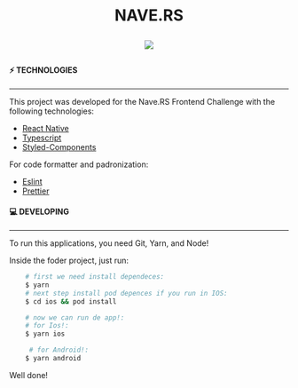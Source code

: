 <h1 align="center">NAVE.RS</p>
<p align="center"><img src="https://build.appcenter.ms/v0.1/apps/63b28a6d-0c79-41c2-bef8-ca829c1ccbc9/branches/master/badge"/></p>

#### ⚡️ TECHNOLOGIES

---

This project was developed for the Nave.RS Frontend Challenge with the following technologies:

- [React Native](https://github.com/facebook/react-native)
- [Typescript](https://www.typescriptlang.org/)
- [Styled-Components](https://github.com/styled-components/styled-components)

For code formatter and padronization:

- [Eslint](https://github.com/eslint/eslint)
- [Prettier](https://github.com/prettier/prettier)


#### 💻 DEVELOPING

---

To run this applications, you need Git, Yarn, and Node!

Inside the foder project, just run:

```bash
    # first we need install dependeces:
    $ yarn
    # next step install pod depences if you run in IOS:
    $ cd ios && pod install

    # now we can run de app!:
    # for Ios!:
    $ yarn ios

     # for Android!:
    $ yarn android

```

Well done!

